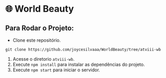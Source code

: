 <h1>🌐 World Beauty</h1>

## Para Rodar o Projeto:
 - Clone este repositório.
>
    git clone https://github.com/joycesilvaaa/WorldBeauty/tree/atviii-wb
>

1. Acesse o diretorio `atviii-wb`.
2. Execute `npm install` para instalar as dependências do projeto.
3. Execute `npm start` para iniciar o servidor.
